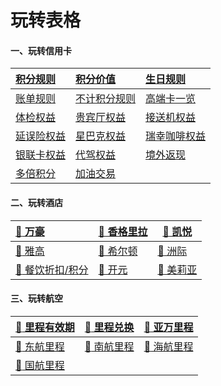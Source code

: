 # 玩转表格

#### 一、玩转信用卡


| [积分规则](https://wiki.zjkmkj.com/#/form/jfgz)    | [积分价值](https://wiki.zjkmkj.com/#/form/jfjz)       | [生日规则](https://wiki.zjkmkj.com/#/form/sr)         |
| :------------------------------------------------- | :---------------------------------------------------- | :---------------------------------------------------- |
| [账单规则](https://wiki.zjkmkj.com/#/form/zdgz)    | [不计积分规则](https://wiki.zjkmkj.com/#/form/bjjfgz) | [高端卡一览](https://wiki.zjkmkj.com/#/form/gdkyl)    |
| [体检权益](https://wiki.zjkmkj.com/#/form/tjqy)    | [贵宾厅权益](https://wiki.zjkmkj.com/#/form/gbtqy)    | [接送机权益](https://wiki.zjkmkj.com/#/form/jsjqy)    |
| [延误险权益](https://wiki.zjkmkj.com/#/form/ywxqy) | [星巴克权益](https://wiki.zjkmkj.com/#/form/xbkqy)    | [瑞幸咖啡权益](https://wiki.zjkmkj.com/#/form/rxkfqy) |
| [银联卡权益](https://wiki.zjkmkj.com/#/form/ylkqy) | [代驾权益](https://wiki.zjkmkj.com/#/form/djqy)       | [境外返现](https://wiki.zjkmkj.com/#/form/jwfx)       |
| [多倍积分](https://wiki.zjkmkj.com/#/form/dbjf)    | [加油交易](https://wiki.zjkmkj.com/#/tool/jyjy)       |                                                       |

#### 二、玩转酒店


| [:link: 万豪](https://wiki.zjkmkj.com/#/hotel/wh)           | [:link: 香格里拉](https://wiki.zjkmkj.com/#/hotel/xgll) | [:link: 凯悦](https://wiki.zjkmkj.com/#/hotel/ky)    |
| :---------------------------------------------------------- | :------------------------------------------------------ | ---------------------------------------------------- |
| [:link: 雅高](https://wiki.zjkmkj.com/#/hotel/yg)           | [:link: 希尔顿](https://wiki.zjkmkj.com/#/hotel/xed)    | [:link: 洲际](https://wiki.zjkmkj.com/#/hotel/zj)    |
| [:link: 餐饮折扣/积分](https://wiki.zjkmkj.com/#/form/cyzk) | [:link: 开元](https://wiki.zjkmkj.com/#/hotel/kaiyuan)  | [:link: 美莉亚](https://wiki.zjkmkj.com/#/hotel/mly) |

#### 三、玩转航空


| [:link: 里程有效期](https://wiki.zjkmkj.com/#/form/lcyxq) | [:link: 里程兑换](https://wiki.zjkmkj.com/#/form/lcdh) | [:link: 亚万里程](https://wiki.zjkmkj.com/#/form/ywlc) |
| :--------------------------------------------------------- | :------------------------------------------------------ | ------------------------------------------------------- |
| [:link: 东航里程](https://wiki.zjkmkj.com/#/form/dhlc)    | [:link: 南航里程](https://wiki.zjkmkj.com/#/form/nhlc) | [:link: 海航里程](https://wiki.zjkmkj.com/#/form/hhlc) |
| [:link: 国航里程](https://wiki.zjkmkj.com/#/form/ghlc)    |                                                         |                                                         |
